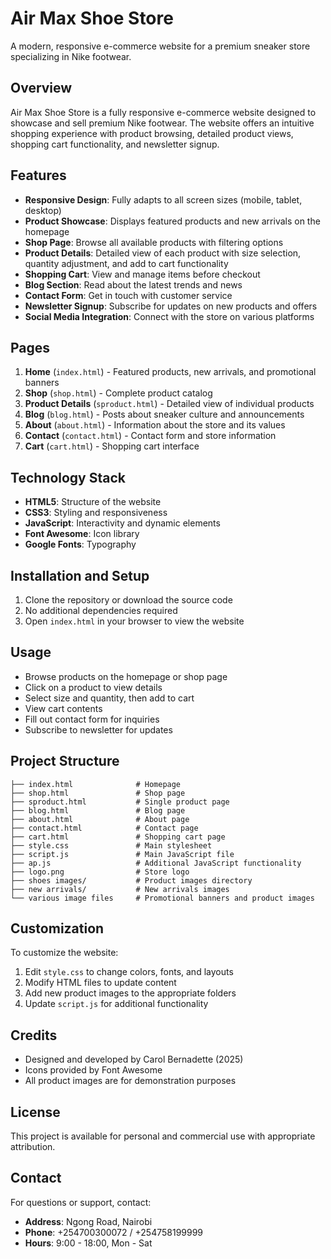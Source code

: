 # Air Max Shoe Store

A modern, responsive e-commerce website for a premium sneaker store specializing in Nike footwear.

## Overview

Air Max Shoe Store is a fully responsive e-commerce website designed to showcase and sell premium Nike footwear. The website offers an intuitive shopping experience with product browsing, detailed product views, shopping cart functionality, and newsletter signup.

## Features

- **Responsive Design**: Fully adapts to all screen sizes (mobile, tablet, desktop)
- **Product Showcase**: Displays featured products and new arrivals on the homepage
- **Shop Page**: Browse all available products with filtering options
- **Product Details**: Detailed view of each product with size selection, quantity adjustment, and add to cart functionality
- **Shopping Cart**: View and manage items before checkout
- **Blog Section**: Read about the latest trends and news
- **Contact Form**: Get in touch with customer service
- **Newsletter Signup**: Subscribe for updates on new products and offers
- **Social Media Integration**: Connect with the store on various platforms

## Pages

1. **Home** (`index.html`) - Featured products, new arrivals, and promotional banners
2. **Shop** (`shop.html`) - Complete product catalog
3. **Product Details** (`sproduct.html`) - Detailed view of individual products
4. **Blog** (`blog.html`) - Posts about sneaker culture and announcements
5. **About** (`about.html`) - Information about the store and its values
6. **Contact** (`contact.html`) - Contact form and store information
7. **Cart** (`cart.html`) - Shopping cart interface

## Technology Stack

- **HTML5**: Structure of the website
- **CSS3**: Styling and responsiveness
- **JavaScript**: Interactivity and dynamic elements
- **Font Awesome**: Icon library
- **Google Fonts**: Typography

## Installation and Setup

1. Clone the repository or download the source code
2. No additional dependencies required
3. Open `index.html` in your browser to view the website

## Usage

- Browse products on the homepage or shop page
- Click on a product to view details
- Select size and quantity, then add to cart
- View cart contents
- Fill out contact form for inquiries
- Subscribe to newsletter for updates

## Project Structure

```
├── index.html              # Homepage
├── shop.html               # Shop page
├── sproduct.html           # Single product page
├── blog.html               # Blog page
├── about.html              # About page
├── contact.html            # Contact page
├── cart.html               # Shopping cart page
├── style.css               # Main stylesheet
├── script.js               # Main JavaScript file
├── ap.js                   # Additional JavaScript functionality
├── logo.png                # Store logo
├── shoes images/           # Product images directory
├── new arrivals/           # New arrivals images
└── various image files     # Promotional banners and product images
```

## Customization

To customize the website:

1. Edit `style.css` to change colors, fonts, and layouts
2. Modify HTML files to update content
3. Add new product images to the appropriate folders
4. Update `script.js` for additional functionality

## Credits

- Designed and developed by Carol Bernadette (2025)
- Icons provided by Font Awesome
- All product images are for demonstration purposes

## License

This project is available for personal and commercial use with appropriate attribution.

## Contact

For questions or support, contact:
- **Address**: Ngong Road, Nairobi
- **Phone**: +254700300072 / +254758199999
- **Hours**: 9:00 - 18:00, Mon - Sat 
